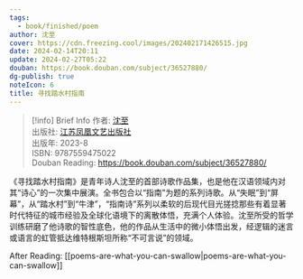 ```yaml
---
tags:
  - book/finished/poem
author: 沈至
cover: https://cdn.freezing.cool/images/202402171426515.jpg
date: 2024-02-14T20:11
update: 2024-02-27T05:22
douban: https://book.douban.com/subject/36527880/
dg-publish: true
noteIcon: 6
title: 寻找踏水村指南
---
```

>[!info] Brief Info
>作者: [沈至](https://book.douban.com/author/4623464)  
>出版社: [江苏凤凰文艺出版社](https://book.douban.com/press/2492)  
>出版年: 2023-8  
>ISBN: 9787559475022  
>Douban Reading: https://book.douban.com/subject/36527880/

《寻找踏水村指南》是青年诗人沈至的首部诗歌作品集，也是他在汉语领域内对其“诗心”的一次集中展演。全书包合以“指南”为题的系列诗歌。从“失眠”到“屏幕”，从“踏水村”到“牛津”，“指南诗”系列以柔软的后现代目光搓捻那些有着显著时代特征的城市经验及全球化语境下的离散体悟，充满个人体验。沈至所受的哲学训练研磨了他诗歌的智性底色，他的作品从生活中的微小体悟出发，经逻辑的迷言或语言的虹管抵达维特根斯坦所称“不可言说”的领域。

After Reading: [[poems-are-what-you-can-swallow|poems-are-what-you-can-swallow]]